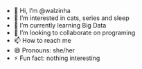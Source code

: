 - 👋 Hi, I’m @walzinha
- 👀 I’m interested in cats, series and sleep 
- 🌱 I’m currently learning Big Data
- 💞️ I’m looking to collaborate on programing
- 📫 How to reach me 
- 😄 Pronouns: she/her
- ⚡ Fun fact: nothing interesting

<!---
walzinha/walzinha is a ✨ special ✨ repository because its `README.md` (this file) appears on your GitHub profile.
You can click the Preview link to take a look at your changes.
--->
